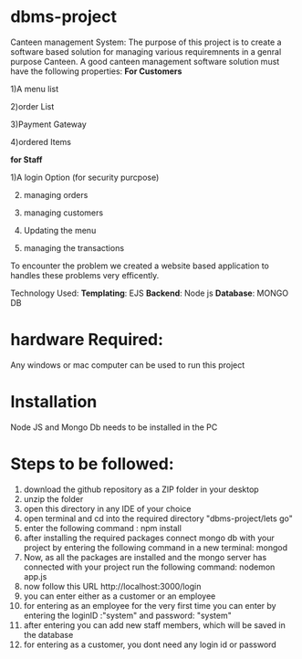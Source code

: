 # dbms-project
Canteen management System:
The purpose of this project is to create a software based solution for managing various requiremnents in a genral purpose Canteen.
A good canteen management software solution must have the following properties:
**For Customers**
 
 1)A menu list
 
 2)order List
 
 3)Payment Gateway
 
 4)ordered Items
 
**for Staff**
 
 1)A login Option (for security purcpose)
 
 2) managing orders
 
 3) managing customers
 
 4) Updating the menu
 
 5) managing the transactions
 
 To encounter the problem we created a website based application to handles these problems very efficently.
 
 Technology Used:
  **Templating**: EJS
  **Backend**: Node js
  **Database**: MONGO DB

# hardware Required:
Any windows or mac computer can be used to run this project

# Installation
Node JS and Mongo Db needs to be installed in the PC

# Steps to be followed:
1) download the github repository as a ZIP folder in your desktop
2) unzip the folder
3) open this directory in any IDE of your choice
4) open terminal and cd into the required directory  "dbms-project/lets go"
5) enter the following command :   npm install
6) after installing the required packages connect mongo db with your project by entering the following command in a new terminal:   mongod
7) Now, as all the packages are installed and the mongo server has connected with your project run the following command: nodemon app.js
8) now follow this URL    http://localhost:3000/login
9) you can enter either as a customer or an employee
10) for entering as an employee for the very first time you can enter by entering the loginID :"system" and password: "system"
11) after entering you can add new staff members, which will be saved in the database
12) for entering as a customer, you dont need any login id or password



  
